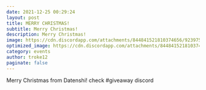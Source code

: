```yaml
---
date: 2021-12-25 00:29:24
layout: post
title: MERRY CHRISTMAS!
subtitle: Merry Christmas!
description: Merry Christmas!
image: https://cdn.discordapp.com/attachments/844841521810374656/923975967976882208/selamat_natal.jpg
optimized_image: https://cdn.discordapp.com/attachments/844841521810374656/923975967976882208/selamat_natal.jpg
category: events
author: troke12
paginate: false
---
```

Merry Christmas from Datenshi! check #giveaway discord